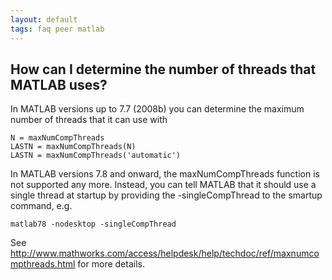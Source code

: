 ```yaml
---
layout: default
tags: faq peer matlab
---
```


## How can I determine the number of threads that MATLAB uses?

In MATLAB versions up to 7.7 (2008b) you can determine the maximum number of threads that it can use with

    N = maxNumCompThreads
    LASTN = maxNumCompThreads(N)
    LASTN = maxNumCompThreads('automatic') 

In MATLAB versions 7.8 and onward, the maxNumCompThreads function is not supported any more. Instead, you can tell MATLAB that it should use a single thread at startup by providing the -singleCompThread to the smartup command, e.g. 

    matlab78 -nodesktop -singleCompThread 

See http://www.mathworks.com/access/helpdesk/help/techdoc/ref/maxnumcompthreads.html for more details.
